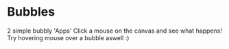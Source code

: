 # Bubbles
2 simple bubbly 'Apps'
Click a mouse on the canvas and see what happens! Try hovering mouse over a bubble aswell :)
